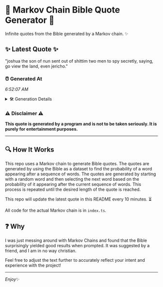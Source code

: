 # 📖 Markov Chain Bible Quote Generator 📖

Infinite quotes from the Bible generated by a Markov chain. ✨

## ✨ Latest Quote ✨
"joshua the son of nun sent out of shittim two men to spy secretly, saying, go view the land, even jericho."

### ⏰ Generated At
*6:52:07 AM*

<details>
    <summary>🛠️ Generation Details</summary>
    <p>
        <strong>🌱 Seed:</strong> joshua<br>
        <strong>🔄 Iterations:</strong> 20<br>
        <strong>📜 Context History:</strong><br>[ joshua ]: the<br>[ joshua, the ]: son<br>[ joshua, the, son ]: of<br>[ joshua, the, son, of ]: nun<br>[ joshua, the, son, of, nun ]: sent<br>[ joshua, the, son, of, nun, sent ]: out<br>[ the, son, of, nun, sent, out ]: of<br>[ son, of, nun, sent, out, of ]: shittim<br>[ of, nun, sent, out, of, shittim ]: two<br>[ nun, sent, out, of, shittim, two ]: men<br>[ sent, out, of, shittim, two, men ]: to<br>[ out, of, shittim, two, men, to ]: spy<br>[ of, shittim, two, men, to, spy ]: secretly,<br>[ shittim, two, men, to, spy, secretly, ]: saying,<br>[ two, men, to, spy, secretly,, saying, ]: go<br>[ men, to, spy, secretly,, saying,, go ]: view<br>[ to, spy, secretly,, saying,, go, view ]: the<br>[ spy, secretly,, saying,, go, view, the ]: land,<br>[ secretly,, saying,, go, view, the, land, ]: even<br>[ saying,, go, view, the, land,, even ]: jericho.<br>
    </p>
</details>

### ⚠️ Disclaimer ⚠️
**This quote is generated by a program and is not to be taken seriously. It is purely for entertainment purposes.**

---

## 🔍 How It Works

This repo uses a Markov chain to generate Bible quotes. The quotes are generated by using the Bible as a dataset to find the probability of a word appearing after a sequence of words. The quotes are generated by starting with a random word and then selecting the next word based on the probability of it appearing after the current sequence of words. This process is repeated until the desired length of the quote is reached.

This repo will update the latest quote in this README every 10 minutes. ⏳

All code for the actual Markov chain is in `index.ts`.

## ❓ Why

I was just messing around with Markov Chains and found that the Bible surprisingly yielded good results when prompted. 
It was suggested by a friend, and I am in no way christian.

Feel free to adjust the text further to accurately reflect your intent and experience with the project!

---

*Enjoy*✨
